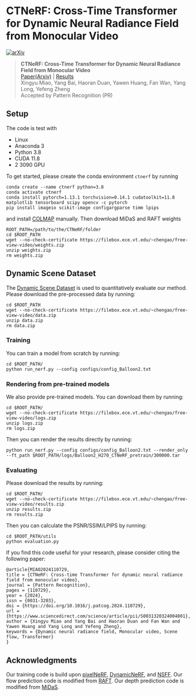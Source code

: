 # CTNeRF: Cross-Time Transformer for Dynamic Neural Radiance Field from Monocular Video

[![arXiv](https://img.shields.io/badge/arXiv-2401.04861-b31b1b.svg)](https://arxiv.org/abs/2401.04861)

> **CTNeRF: Cross-Time Transformer for Dynamic Neural Radiance Field from Monocular Video**<br>
> [Paper(Arxiv)](https://arxiv.org/abs/2401.04861) | [Results](https://drive.google.com/file/d/10LHsemH6ImE4mghYImPtsVT1EpnbaNk5/view?usp=sharing)<br>
> Xingyu Miao, Yang Bai, Haoran Duan, Yawen Huang, Fan Wan, Yang Long, Yefeng Zheng<br>
> Accepted by Pattern Recognition (PR)



## Setup
The code is test with
* Linux 
* Anaconda 3
* Python 3.8
* CUDA 11.8
* 2 3090 GPU


To get started, please create the conda environment `ctnerf` by running
```
conda create --name ctnerf python=3.8
conda activate ctnerf
conda install pytorch=1.13.1 torchvision=0.14.1 cudatoolkit=11.8 matplotlib tensorboard scipy opencv -c pytorch
pip install imageio scikit-image configargparse timm lpips
```
and install [COLMAP](https://colmap.github.io/install.html) manually. Then download MiDaS and RAFT weights
```
ROOT_PATH=/path/to/the/CTNeRF/folder
cd $ROOT_PATH
wget --no-check-certificate https://filebox.ece.vt.edu/~chengao/free-view-video/weights.zip
unzip weights.zip
rm weights.zip
```

## Dynamic Scene Dataset
The [Dynamic Scene Dataset](https://www-users.cse.umn.edu/~jsyoon/dynamic_synth/) is used to
quantitatively evaluate our method. Please download the pre-processed data by running:
```
cd $ROOT_PATH
wget --no-check-certificate https://filebox.ece.vt.edu/~chengao/free-view-video/data.zip
unzip data.zip
rm data.zip
```

### Training
You can train a model from scratch by running:
```
cd $ROOT_PATH/
python run_nerf.py --config configs/config_Balloon2.txt
```

### Rendering from pre-trained models
We also provide pre-trained models. You can download them by running:
```
cd $ROOT_PATH/
wget --no-check-certificate https://filebox.ece.vt.edu/~chengao/free-view-video/logs.zip
unzip logs.zip
rm logs.zip
```

Then you can render the results directly by running:
```
python run_nerf.py --config configs/config_Balloon2.txt --render_only --ft_path $ROOT_PATH/logs/Balloon2_H270_CTNeRF_pretrain/300000.tar
```

### Evaluating

Please download the results by running:
```
cd $ROOT_PATH/
wget --no-check-certificate https://filebox.ece.vt.edu/~chengao/free-view-video/results.zip
unzip results.zip
rm results.zip
```

Then you can calculate the PSNR/SSIM/LPIPS by running:
```
cd $ROOT_PATH/utils
python evaluation.py
```


If you find this code useful for your research, please consider citing the following paper:
```
@article{MIAO2024110729,
title = {CTNeRF: Cross-time Transformer for dynamic neural radiance field from monocular video},
journal = {Pattern Recognition},
pages = {110729},
year = {2024},
issn = {0031-3203},
doi = {https://doi.org/10.1016/j.patcog.2024.110729},
url = {https://www.sciencedirect.com/science/article/pii/S0031320324004801},
author = {Xingyu Miao and Yang Bai and Haoran Duan and Fan Wan and Yawen Huang and Yang Long and Yefeng Zheng},
keywords = {Dynamic neural radiance field, Monocular video, Scene flow, Transformer}
}
```
## Acknowledgments
Our training code is build upon
[pixelNeRF](https://github.com/sxyu/pixel-nerf),
[DynamicNeRF](https://github.com/gaochen315/DynamicNeRF), and
[NSFF](https://github.com/zl548/Neural-Scene-Flow-Fields).
Our flow prediction code is modified from [RAFT](https://github.com/princeton-vl/RAFT).
Our depth prediction code is modified from [MiDaS](https://github.com/isl-org/MiDaS).
